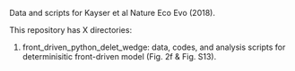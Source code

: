 Data and scripts for Kayser et al Nature Eco Evo (2018).

This repository has X directories:

1. front_driven_python_delet_wedge: data, codes, and analysis scripts for determinisitic front-driven model (Fig. 2f & Fig. S13).

